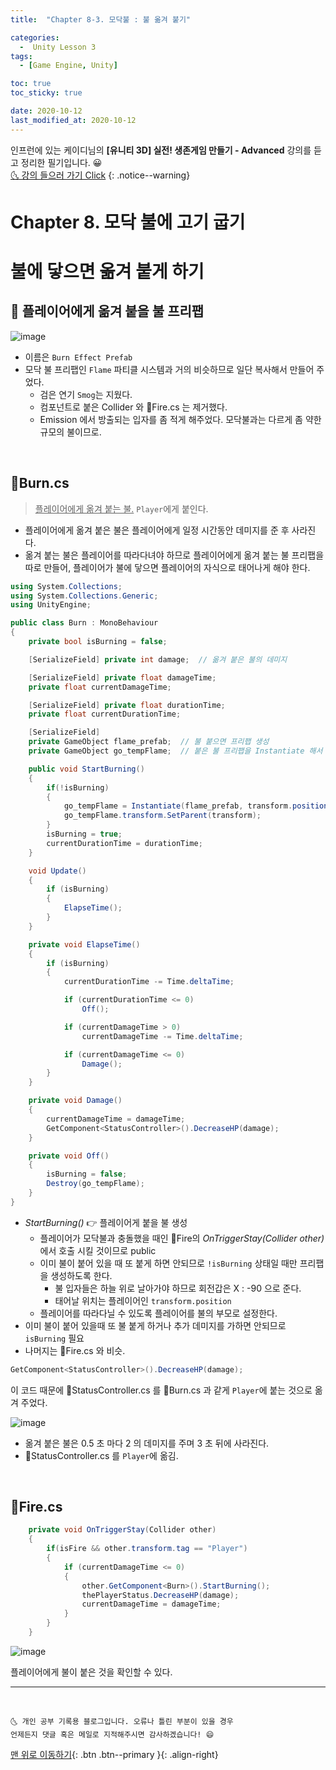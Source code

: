 ```yaml
---
title:  "Chapter 8-3. 모닥불 : 불 옮겨 붙기" 

categories:
  -  Unity Lesson 3 
tags:
  - [Game Engine, Unity]

toc: true
toc_sticky: true

date: 2020-10-12
last_modified_at: 2020-10-12
---
```


인프런에 있는 케이디님의 **[유니티 3D] 실전! 생존게임 만들기 - Advanced** 강의를 듣고 정리한 필기입니다. 😀  
[🌜 강의 들으러 가기 Click](https://www.inflearn.com/course/unity-2#)
{: .notice--warning}

# Chapter 8. 모닥 불에 고기 굽기

# 불에 닿으면 옮겨 붙게 하기

## 🚖 플레이어에게 옮겨 붙을 불 프리팹

![image](https://user-images.githubusercontent.com/42318591/95708481-5fb19280-0c97-11eb-89c4-af094036e5c8.png)

- 이름은 `Burn Effect Prefab`
- 모닥 불 프리팹인 `Flame` 파티클 시스템과 거의 비슷하므로 일단 복사해서 만들어 주었다.
  - 검은 연기 `Smog`는 지웠다.
  - 컴포넌트로 붙은 Collider 와 📜Fire.cs 는 제거했다.
  - Emission 에서 방출되는 입자를 좀 적게 해주었다. 모닥불과는 다르게 좀 약한 규모의 불이므로.

<br>

## 📜Burn.cs

> <u>플레이어에게 옮겨 붙는 불.</u> `Player`에게 붙인다.

- 플레이어에게 옮겨 붙은 불은 플레이어에게 일정 시간동안 데미지를 준 후 사라진다.
- 옮겨 붙는 불은 플레이어를 따라다녀야 하므로 플레이어에게 옮겨 붙는 불 프리팹을 따로 만들어, 플레이어가 불에 닿으면 플레이어의 자식으로 태어나게 해야 한다.

```c#
using System.Collections;
using System.Collections.Generic;
using UnityEngine;

public class Burn : MonoBehaviour
{
    private bool isBurning = false;

    [SerializeField] private int damage;  // 옮겨 붙은 불의 데미지

    [SerializeField] private float damageTime;
    private float currentDamageTime;

    [SerializeField] private float durationTime;
    private float currentDurationTime;

    [SerializeField]
    private GameObject flame_prefab;  // 불 붙으면 프리팹 생성
    private GameObject go_tempFlame;  // 붙은 불 프리팹을 Instantiate 해서 이 곳에 담을 것. (파괴시킬 거라 담아두는게 필요)

    public void StartBurning()
    {
        if(!isBurning)
        {
            go_tempFlame = Instantiate(flame_prefab, transform.position, Quaternion.Euler(new Vector3(-90f, 0f, 0f)));
            go_tempFlame.transform.SetParent(transform);
        }
        isBurning = true;
        currentDurationTime = durationTime;
    }

    void Update()
    {
        if (isBurning)
        {
            ElapseTime();
        }
    }

    private void ElapseTime()
    {
        if (isBurning)
        {
            currentDurationTime -= Time.deltaTime;

            if (currentDurationTime <= 0)
                Off();

            if (currentDamageTime > 0)
                currentDamageTime -= Time.deltaTime;

            if (currentDamageTime <= 0)
                Damage();
        }
    }

    private void Damage()
    {
        currentDamageTime = damageTime;
        GetComponent<StatusController>().DecreaseHP(damage);
    }

    private void Off()
    {
        isBurning = false;
        Destroy(go_tempFlame);
    }
}

```

- *StartBurning()* 👉 플레이어게 붙을 불 생성
  - 플레이어가 모닥불과 충돌했을 때인 📜Fire의 *OnTriggerStay(Collider other)* 에서 호출 시킬 것이므로 public
  - 이미 불이 붙어 있을 때 또 붙게 하면 안되므로 `!isBurning` 상태일 때만 프리팹을 생성하도록 한다.
    - 불 입자들은 하늘 위로 날아가야 하므로 회전갑은 X : -90 으로 준다.
    - 태어날 위치는 플레이어인 `transform.position`
  - 플레이어를 따라다닐 수 있도록 플레이어를 불의 부모로 설정한다.
- 이미 불이 붙어 있을때 또 불 붙게 하거나 추가 데미지를 가하면 안되므로 `isBurning` 필요
- 나머지는 📜Fire.cs 와 비슷.

```c#
GetComponent<StatusController>().DecreaseHP(damage);
```

이 코드 때문에 📜StatusController.cs 를 📜Burn.cs 과 같게 `Player`에 붙는 것으로 옮겨 주었다.

![image](https://user-images.githubusercontent.com/42318591/95708747-fda55d00-0c97-11eb-8bb8-97f5df301724.png)

- 옮겨 붙은 불은 0.5 초 마다 2 의 데미지를 주며 3 초 뒤에 사라진다.
- 📜StatusController.cs 를 `Player`에 옮김.

<br>

## 📜Fire.cs

```c#
    private void OnTriggerStay(Collider other)
    {
        if(isFire && other.transform.tag == "Player")
        {
            if (currentDamageTime <= 0)
            {
                other.GetComponent<Burn>().StartBurning();
                thePlayerStatus.DecreaseHP(damage);
                currentDamageTime = damageTime;
            }
        }
    }
```

![image](https://user-images.githubusercontent.com/42318591/95713584-bcb24600-0ca1-11eb-8301-ea75d92491a3.png)

플레이어에게 불이 붙은 것을 확인할 수 있다.


***
<br>

    🌜 개인 공부 기록용 블로그입니다. 오류나 틀린 부분이 있을 경우 
    언제든지 댓글 혹은 메일로 지적해주시면 감사하겠습니다! 😄

[맨 위로 이동하기](#){: .btn .btn--primary }{: .align-right}